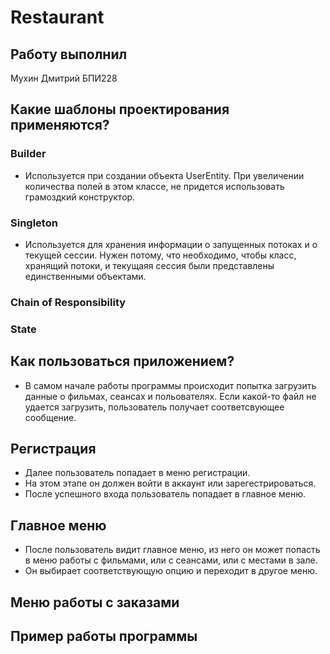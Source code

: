 # Restaurant

## Работу выполнил 
Мухин Дмитрий БПИ228

## Какие шаблоны проектирования применяются?
### Builder
- Используется при создании объекта UserEntity. При увеличении количества полей в этом классе, не придется использовать грамоздкий конструктор.
### Singleton
- Используется для хранения информации о запущенных потоках и о текущей сессии. Нужен потому, что необходимо, чтобы класс, хранящий потоки, и текущаяя сессия были представлены единственными объектами. 
### Chain of Responsibility

### State


## Как пользоваться приложением?
- В самом начале работы программы происходит попытка загрузить данные о фильмах, сеансах и польователях. Если какой-то файл не удается загрузить, пользователь получает соответсвующее сообщение.
## Регистрация
- Далее пользователь попадает в меню регистрации.
- На этом этапе он должен войти в аккаунт или зарегестрироваться.
- После успешного входа пользователь попадает в главное меню.
## Главное меню
- После пользователь видит главное меню, из него он может попасть в меню работы с фильмами, или с сеансами, или с местами в зале.
- Он выбирает соответствующую опцию и переходит в другое меню.
## Меню работы с заказами

## Пример работы программы

